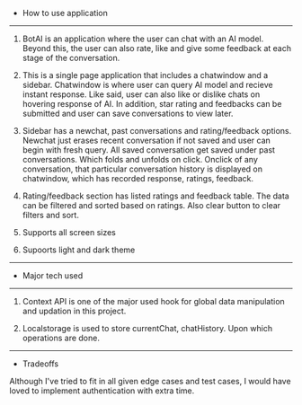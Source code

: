 * How to use application
------------------------

1. BotAI is an application where the user can chat with an AI model. 
   Beyond this, the user can also rate, like and give some feedback at each stage of the conversation.

2. This is a single page application that includes a chatwindow and a sidebar.
   Chatwindow is where user can query AI model and recieve instant response.
   Like said, user can also like or dislike chats on hovering response of AI.
   In addition, star rating and feedbacks can be submitted and user can save conversations to view later.

3. Sidebar has a newchat, past conversations and rating/feedback options.
   Newchat just erases recent conversation if not saved and user can begin with fresh query.
   All saved conversation get saved under past conversations. Which folds and unfolds on click.
   Onclick of any conversation, that particular conversation history is displayed on chatwindow, which has recorded response, ratings, feedback.

4. Rating/feedback section has listed ratings and feedback table. The data can be filtered and sorted based on 
   ratings. Also clear button to clear filters and sort.

5. Supports all screen sizes

6. Supoorts light and dark theme

---------------------------------------------------------------------------------------------------------------------

* Major tech used
-----------

1. Context API is one of the major used hook for global data manipulation and updation in this project.

2. Localstorage is used to store currentChat, chatHistory. Upon which operations are done.

---------------------------------------------------------------------------------------------------------------------

* Tradeoffs

Although I've tried to fit in all given edge cases and test cases, I would have loved to implement authentication with extra time.
   
